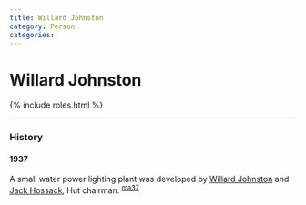 ```yaml
---
title: Willard Johnston
category: Person
categories:
---
```

<!--img src="/img/20YY-Person-Template.jpeg" style="width: 40%;" align="right"-->
# Willard Johnston

{% include roles.html %}

---
### History

#### 1937

A small water power lighting plant was developed by [Willard Johnston](Willard-Johnston) and [Jack Hossack](/Person/Jack-Hossack), Hut chairman. <sup>[ma37][]</sup>

[ma37]: Mountaineer-Annual#1937
